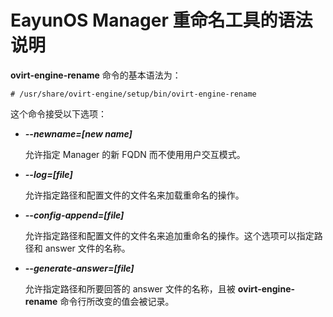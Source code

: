 # EayunOS Manager 重命名工具的语法说明

**ovirt-engine-rename** 命令的基本语法为：

```
# /usr/share/ovirt-engine/setup/bin/ovirt-engine-rename
```

这个命令接受以下选项：

* ***--newname=[new name]***

  允许指定 Manager 的新 FQDN 而不使用用户交互模式。

* ***--log=[file]***

  允许指定路径和配置文件的文件名来加载重命名的操作。

* ***--config-append=[file]***

  允许指定路径和配置文件的文件名来追加重命名的操作。这个选项可以指定路径和 answer 文件的名称。

* ***--generate-answer=[file]***

  允许指定路径和所要回答的 answer 文件的名称，且被 **ovirt-engine-rename** 命令行所改变的值会被记录。

